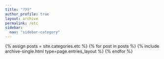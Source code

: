 ```yaml
---
title: "기타"
author_profile: true
layout: archive
permalink: /etc
sidebar:
  nav: "sidebar-category"
---
```



{% assign posts = site.categories.etc %}
{% for post in posts %} {% include archive-single.html type=page.entries_layout %} {% endfor %}